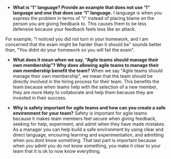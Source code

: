 * **What is “I” language? Provide an example that does not use “I” language and one that does use “I” language.**
I language is when you express the problem in terms of "I" instead of placing blame on the person you are giving feedback to. This causes them to be less defensive because your feedback feels less like an attack. 

For example, "I noticed you did not turn in your homework, and I am concerned that the exam might be harder than it should be" sounds better than, "You didnt do your homework so you will fail the exam".

* **What does it mean when we say, “Agile teams should manage their own membership”? Why does allowing agile teams to manage their own membership benefit the team?**
When we say "Agile teams should manage their own membership", we mean that the team should be directly involved in the hiring process for their team. This benefits the team because when teams help with the selection of a new member, they are more likely to collaborate and help them because they are invested in their success.


* **Why is safety important for agile teams and how can you create a safe environment for your team?**
Safety is important for agile teams because it makes team members feel secure when giving feedback, seeking for help, experiment, and admit when they have made mistakes. As a manager you can help build a safe environment by using clear and direct language, encouring learning and experimentation, and admitting when you dont know something. That last part is important because when you admit you do not know something, you make it clear to your team that it is ok to now know everything.

